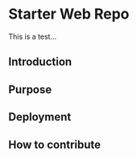 # Starter Web Repo

This is a test...

## Introduction

## Purpose

## Deployment

## How to contribute
